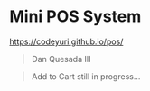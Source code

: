 # Mini POS System

<a href="https://codeyuri.github.io/pos/" target="_blank">https://codeyuri.github.io/pos/</a>

> Dan Quesada III

> Add to Cart still in progress...